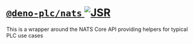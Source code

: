 # [`@deno-plc/nats` ![JSR](https://jsr.io/badges/@deno-plc/nats)](./nats/README.md)

This is a wrapper around the NATS Core API providing helpers for typical PLC use cases
